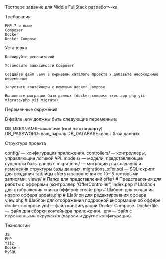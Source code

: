 Тестовое задание для Middle FullStack разработчика


Требования

    PHP 7 и выше
    Composer
    Docker
    Docker Compose

Установка

    Клонируйте репозиторий

    Установите зависимости Composer

    Создайте файл .env в корневом каталоге проекта и добавьте необходимые переменные

    Запустите контейнеры с помощью Docker Compose

    Выполните миграции базы данных (docker-compose exec app php yii migrate/php yii migrate)

Переменные окружения

В файле .env должны быть следующие переменные:

DB_USERNAME=ваше имя (root по стандарту)
DB_PASSWORD=ваш_пароль
DB_DATABASE=ваша база данных

Структура проекта

config/ — конфигурация приложения.
controllers/ — контроллеры, управляющие логикой API.
models/ — модели, представляющие сущности базы данных.
migrations/ — миграции для создания и изменения структуры базы данных.
    migrations_offer.sql — SQL-скрипт для создания таблицы offers и заполнения ее 10-15 тестовыми записями. 
views/                   # Папка для представлений
    offer/               # Представления для работы с офферами (контроллер 'OfferController')
        index.php        # Шаблон для отображения списка офферов
        create.php       # Шаблон для создания нового оффера
        update.php       # Шаблон для редактирования оффера
        view.php         # Шаблон для отображения подробной информации об оффере
docker-compose.yml — файл конфигурации Docker Compose.
Dockerfile — файл для сборки контейнера приложения.
.env — файл с переменными окружения (пароли и другие конфигурации).

Технологии

    JS
    PHP
    Yii2
    Docker
    MySQL
